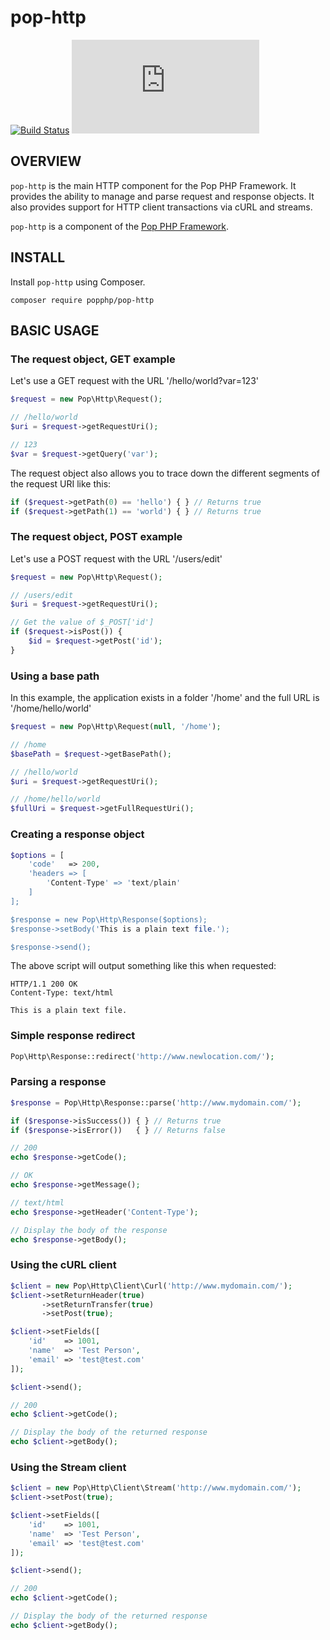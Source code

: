 pop-http
========

[![Build Status](https://travis-ci.org/popphp/pop-http.svg?branch=master)](https://travis-ci.org/popphp/pop-http)
[![Coverage Status](http://www.popphp.org/cc/coverage.php?comp=pop-http)](http://www.popphp.org/cc/pop-http/)

OVERVIEW
--------
`pop-http` is the main HTTP component for the Pop PHP Framework. It provides the ability
to manage and parse request and response objects. It also provides support for HTTP
client transactions via cURL and streams.

`pop-http` is a component of the [Pop PHP Framework](http://www.popphp.org/).

INSTALL
-------

Install `pop-http` using Composer.

    composer require popphp/pop-http

BASIC USAGE
-----------

### The request object, GET example

Let's use a GET request with the URL '/hello/world?var=123'

```php
$request = new Pop\Http\Request();

// /hello/world
$uri = $request->getRequestUri();

// 123
$var = $request->getQuery('var');
```

The request object also allows you to trace down the different segments
of the request URI like this:

```php
if ($request->getPath(0) == 'hello') { } // Returns true
if ($request->getPath(1) == 'world') { } // Returns true
```

### The request object, POST example

Let's use a POST request with the URL '/users/edit'
 
```php
$request = new Pop\Http\Request();

// /users/edit
$uri = $request->getRequestUri();

// Get the value of $_POST['id']
if ($request->isPost()) {
    $id = $request->getPost('id');
}
```

### Using a base path

In this example, the application exists in a folder '/home'
and the full URL is '/home/hello/world'

```php
$request = new Pop\Http\Request(null, '/home');

// /home
$basePath = $request->getBasePath();

// /hello/world
$uri = $request->getRequestUri();

// /home/hello/world
$fullUri = $request->getFullRequestUri();
```

### Creating a response object

```php
$options = [
    'code'   => 200,
    'headers => [
        'Content-Type' => 'text/plain'
    ]
];

$response = new Pop\Http\Response($options);
$response->setBody('This is a plain text file.');

$response->send();
```

The above script will output something like this when requested:

    HTTP/1.1 200 OK
    Content-Type: text/html
    
    This is a plain text file.

### Simple response redirect

```php
Pop\Http\Response::redirect('http://www.newlocation.com/');
```

### Parsing a response

```php
$response = Pop\Http\Response::parse('http://www.mydomain.com/');

if ($response->isSuccess()) { } // Returns true
if ($response->isError())   { } // Returns false

// 200
echo $response->getCode();

// OK
echo $response->getMessage();

// text/html
echo $response->getHeader('Content-Type');

// Display the body of the response
echo $response->getBody();
```

### Using the cURL client

```php
$client = new Pop\Http\Client\Curl('http://www.mydomain.com/');
$client->setReturnHeader(true)
       ->setReturnTransfer(true)
       ->setPost(true);

$client->setFields([
    'id'    => 1001,
    'name'  => 'Test Person',
    'email' => 'test@test.com' 
]);

$client->send();

// 200
echo $client->getCode();

// Display the body of the returned response
echo $client->getBody();
```

### Using the Stream client

```php
$client = new Pop\Http\Client\Stream('http://www.mydomain.com/');
$client->setPost(true);

$client->setFields([
    'id'    => 1001,
    'name'  => 'Test Person',
    'email' => 'test@test.com' 
]);

$client->send();

// 200
echo $client->getCode();

// Display the body of the returned response
echo $client->getBody();
```
